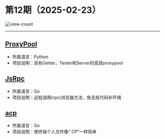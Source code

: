 # 第12期（2025-02-23）

![view-count](https://count.getloli.com/@xiaoxuan6-weekly-20250223)

---
## [ProxyPool](https://github.com/Python3WebSpider/ProxyPool)
- 所属语言：Python
- 项目说明：具有Getter，Tester和Server的高效proxypool

## [JsRpc](https://github.com/jxhczhl/JsRpc)
- 所属语言：Go
- 项目说明：远程调用(rpc)浏览器方法，免去抠代码补环境

## [acp](https://github.com/Contextualist/acp)
- 所属语言：Go
- 项目说明：使终端个人文件像“ CP”一样简单
